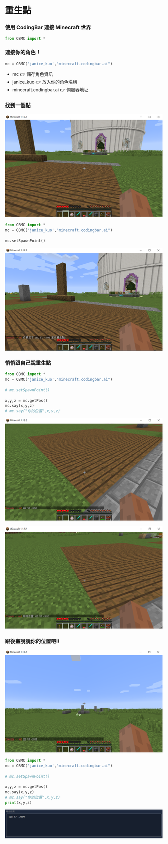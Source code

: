 # 重生點

### 使用 CodingBar 連接 Minecraft 世界

```python
from CBMC import *
```

### 連接你的角色！

```python
mc = CBMC('janice_kuo',"minecraft.codingbar.ai")
```

* mc 👉 儲存角色資訊
* janice\_kuo 👉 放入你的角色名稱
* minecraft.codingbar.ai 👉 伺服器地址

### 找到一個點

![](.gitbook/assets/image%20%2811%29.png)

```python
from CBMC import *
mc = CBMC('janice_kuo',"minecraft.codingbar.ai")

mc.setSpawnPoint()
```

![](.gitbook/assets/image%20%281%29.png)

### 悄悄跟自己說重生點

```python
from CBMC import *
mc = CBMC('janice_kuo',"minecraft.codingbar.ai")

# mc.setSpawnPoint()

x,y,z = mc.getPos()
mc.say(x,y,z)
# mc.say("你的位置",x,y,z)
```

![](.gitbook/assets/image%20%285%29.png)

![](.gitbook/assets/image%20%289%29.png)

### 跟後臺說說你的位置吧!!

![](.gitbook/assets/image.png)

```python
from CBMC import *
mc = CBMC('janice_kuo',"minecraft.codingbar.ai")

# mc.setSpawnPoint()

x,y,z = mc.getPos()
mc.say(x,y,z)
# mc.say("你的位置",x,y,z)
print(x,y,z)
```

![](.gitbook/assets/image%20%287%29.png)

